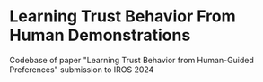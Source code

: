 # Learning Trust Behavior From Human Demonstrations
Codebase of paper "Learning Trust Behavior from Human-Guided Preferences" submission to IROS 2024

